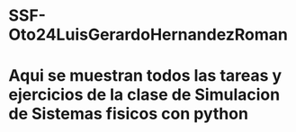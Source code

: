 # SSF-Oto24LuisGerardoHernandezRoman
# Aqui se muestran todos las tareas y ejercicios de la clase de Simulacion de Sistemas fisicos con python 
